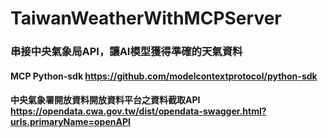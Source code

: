 # TaiwanWeatherWithMCPServer

### 串接中央氣象局API，讓AI模型獲得準確的天氣資料

#### MCP Python-sdk https://github.com/modelcontextprotocol/python-sdk
#### 中央氣象署開放資料開放資料平台之資料截取API https://opendata.cwa.gov.tw/dist/opendata-swagger.html?urls.primaryName=openAPI
